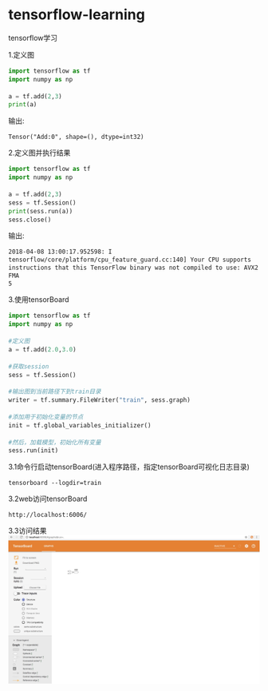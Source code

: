 # tensorflow-learning
tensorflow学习  

1.定义图
```python
import tensorflow as tf
import numpy as np

a = tf.add(2,3)
print(a)
```
输出:
```  
Tensor("Add:0", shape=(), dtype=int32)  
```

2.定义图并执行结果
```python  
import tensorflow as tf
import numpy as np

a = tf.add(2,3)
sess = tf.Session()
print(sess.run(a))
sess.close()
```  
输出:
```  
2018-04-08 13:00:17.952598: I tensorflow/core/platform/cpu_feature_guard.cc:140] Your CPU supports instructions that this TensorFlow binary was not compiled to use: AVX2 FMA
5
```

3.使用tensorBoard
```python
import tensorflow as tf
import numpy as np

#定义图
a = tf.add(2.0,3.0)

#获取session
sess = tf.Session()

#输出图到当前路径下到train目录
writer = tf.summary.FileWriter("train", sess.graph)

#添加用于初始化变量的节点
init = tf.global_variables_initializer()

#然后，加载模型，初始化所有变量
sess.run(init)
```  

3.1命令行启动tensorBoard(进入程序路径，指定tensorBoard可视化日志目录)
```
tensorboard --logdir=train
```  

3.2web访问tensorBoard
```
http://localhost:6006/
```
3.3访问结果  
![sum](images/sum.png)

